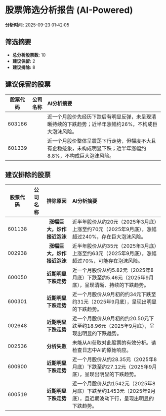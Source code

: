 # 股票筛选分析报告 (AI-Powered)

**分析时间:** 2025-09-23 01:42:05

## 筛选摘要

- **总分析股票数:** 10
- **建议保留:** 2
- **建议排除:** 8

## 建议保留的股票

| 股票代码 | 公司名称 | AI分析摘要 |
|:---:|:---:|:---|
| 603166 |  | 近一个月股价先经历下跌后有明显反弹，未呈现清晰持续的下跌趋势；近半年涨幅约26%，不构成巨大泡沫风险。 |
| 601339 |  | 近一个月股价整体呈震荡下行走势，但幅度不大且有企稳迹象，未构成明显下跌；近半年涨幅约8.8%，不构成巨大泡沫风险。 |

## 建议排除的股票

| 股票代码 | 公司名称 | 排除原因 | AI分析摘要 |
|:---:|:---:|:---:|:---|
| 601138 |  | **涨幅巨大，炒作接近泡沫** | 近半年股价从约20元（2025年3月底）上涨至约70元（2025年9月底），涨幅超过240%，存在巨大泡沫风险。 |
| 002938 |  | **涨幅巨大，炒作接近泡沫** | 近半年股价从约35元（2025年3月底）上涨至约63元（2025年9月底），涨幅超过70%，可能存在泡沫风险。 |
| 600050 |  | **近期明显下跌走势** | 近一个月股价从约5.82元（2025年8月底）下跌至约5.46元（2025年9月底），呈现清晰、持续的下跌趋势。 |
| 600301 |  | **近期明显下跌走势** | 近一个月股价从9月初的约34元下跌至约31元（2025年9月底），呈现出明显的下跌趋势。 |
| 002648 |  | **近期明显下跌走势** | 近一个月股价从9月初的约20.50元下跌至约18.96元（2025年9月底），呈现出明显的下跌趋势。 |
| 002536 |  | **分析失败** | 未能从AI获取对此股票的有效分析。请检查日志中AI的原始响应。 |
| 600900 |  | **近期明显下跌走势** | 近一个月股价从约28.35元（2025年8月底）下跌至约27.12元（2025年9月底），呈现出明显的下跌趋势。 |
| 600519 |  | **近期明显下跌走势** | 近一个月股价从约1542元（2025年8月底）下跌至约1453元（2025年9月底），且近期波动下行，呈现出明显的下跌趋势。 |
